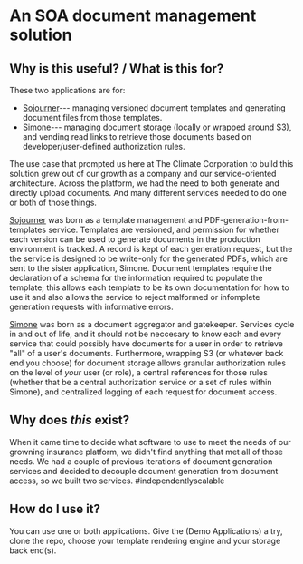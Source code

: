 An SOA document management solution
=======

Why is this useful? / What is this for?
-----------
These two applications are for:
  * [Sojourner](https://github.com/TheClimateCorporation/document-services/tree/master/sojourner)--- managing versioned document templates and generating document files from those templates.
  * [Simone](https://github.com/TheClimateCorporation/document-services/tree/master/simone)--- managing document storage (locally or wrapped around S3), and vending read links to retrieve those documents based on developer/user-defined authorization rules.

The use case that prompted us here at The Climate Corporation to build this solution grew out of our growth as a company and our service-oriented architecture. Across the platform, we had the need to both generate and directly upload documents. And many different services needed to do one or both of those things.

[Sojourner](https://github.com/TheClimateCorporation/document-services/tree/master/sojourner) was born as a template management and PDF-generation-from-templates service. Templates are versioned, and permission for whether each version can be used to generate documents in the production environment is tracked. A record is kept of each generation request, but the the service is designed to be write-only for the generated PDFs, which are sent to the sister application, Simone. Document templates require the declaration of a schema for the information required to populate the template; this allows each template to be its own documentation for how to use it and also allows the service to reject malformed or infomplete generation requests with informative errors.

[Simone](https://github.com/TheClimateCorporation/document-services/tree/master/simone) was born as a document aggregator and gatekeeper. Services cycle in and out of life, and it should not be neccesary to know each and every service that could possibly have documents for a user in order to retrieve "all" of a user's documents. Furthermore, wrapping S3 (or whatever back end you choose) for document storage allows granular authorization rules on the level of *your* user (or role), a central references for those rules (whether that be a central authorization service or a set of rules within Simone), and centralized logging of each request for document access.


Why does *this* exist?
-----------
When it came time to decide what software to use to meet the needs of our growning insurance platform, we didn't find anything that met all of those needs. We had a couple of previous iterations of document generation services and decided to decouple document generation from document access, so we built two services. #independentlyscalable


How do I use it?
-----------
You can use one or both applications. Give the (Demo Applications) a try, clone the repo, choose your template rendering engine and your storage back end(s).


